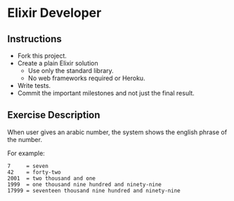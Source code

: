 # Elixir Developer

## Instructions

- Fork this project.
- Create a plain Elixir solution
  - Use only the standard library.
  - No web frameworks required or Heroku.
- Write tests.
- Commit the important milestones and not just the final result.

## Exercise Description

When user gives an arabic number, the system shows the english phrase of the number.

For example:
```
7     = seven
42    = forty-two
2001  = two thousand and one
1999  = one thousand nine hundred and ninety-nine
17999 = seventeen thousand nine hundred and ninety-nine
```
